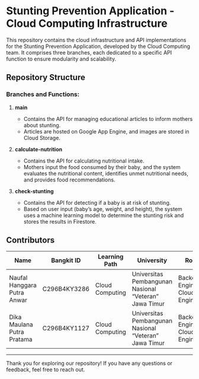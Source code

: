 # Stunting Prevention Application - Cloud Computing Infrastructure

This repository contains the cloud infrastructure and API implementations for the Stunting Prevention Application, developed by the Cloud Computing team. It comprises three branches, each dedicated to a specific API function to ensure modularity and scalability.

## Repository Structure

### Branches and Functions:
1. **main**
   - Contains the API for managing educational articles to inform mothers about stunting.
   - Articles are hosted on Google App Engine, and images are stored in Cloud Storage.

2. **calculate-nutrition**
   - Contains the API for calculating nutritional intake.
   - Mothers input the food consumed by their baby, and the system evaluates the nutritional content, identifies unmet nutritional needs, and provides food recommendations.

3. **check-stunting**
   - Contains the API for detecting if a baby is at risk of stunting.
   - Based on user input (baby’s age, weight, and height), the system uses a machine learning model to determine the stunting risk and stores the results in Firestore.



## Contributors

| Name                              | Bangkit ID       | Learning Path       | University                                           | Role                         |
|-----------------------------------|------------------|---------------------|-----------------------------------------------------|------------------------------|
| Naufal Hanggara Putra Anwar       | C296B4KY3286     | Cloud Computing     | Universitas Pembangunan Nasional “Veteran” Jawa Timur | Backend Engineer, Cloud Engineer |
| Dika Maulana Putra Pratama        | C296B4KY1127     | Cloud Computing     | Universitas Pembangunan Nasional “Veteran” Jawa Timur | Backend Engineer, Cloud Engineer |

---
Thank you for exploring our repository! If you have any questions or feedback, feel free to reach out.
